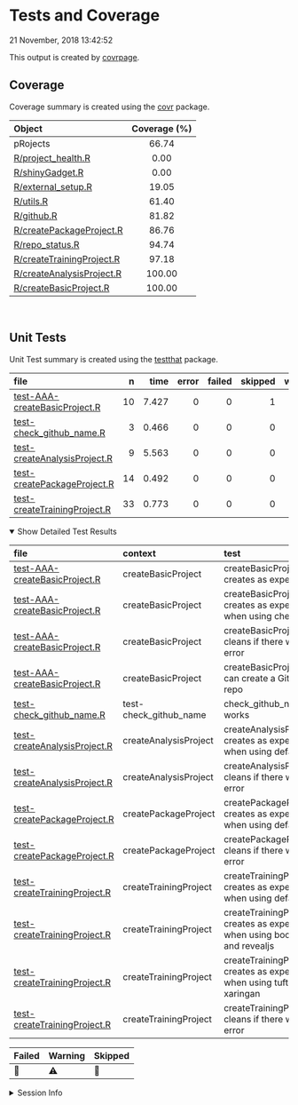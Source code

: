 Tests and Coverage
================
21 November, 2018 13:42:52

This output is created by
[covrpage](https://github.com/yonicd/covrpage).

## Coverage

Coverage summary is created using the
[covr](https://github.com/r-lib/covr)
package.

| Object                                                    | Coverage (%) |
| :-------------------------------------------------------- | :----------: |
| pRojects                                                  |    66.74     |
| [R/project\_health.R](../R/project_health.R)              |     0.00     |
| [R/shinyGadget.R](../R/shinyGadget.R)                     |     0.00     |
| [R/external\_setup.R](../R/external_setup.R)              |    19.05     |
| [R/utils.R](../R/utils.R)                                 |    61.40     |
| [R/github.R](../R/github.R)                               |    81.82     |
| [R/createPackageProject.R](../R/createPackageProject.R)   |    86.76     |
| [R/repo\_status.R](../R/repo_status.R)                    |    94.74     |
| [R/createTrainingProject.R](../R/createTrainingProject.R) |    97.18     |
| [R/createAnalysisProject.R](../R/createAnalysisProject.R) |    100.00    |
| [R/createBasicProject.R](../R/createBasicProject.R)       |    100.00    |

<br>

## Unit Tests

Unit Test summary is created using the
[testthat](https://github.com/r-lib/testthat)
package.

| file                                                                    |  n |  time | error | failed | skipped | warning | icon |
| :---------------------------------------------------------------------- | -: | ----: | ----: | -----: | ------: | ------: | :--- |
| [test-AAA-createBasicProject.R](testthat/test-AAA-createBasicProject.R) | 10 | 7.427 |     0 |      0 |       1 |       0 | 🔶    |
| [test-check\_github\_name.R](testthat/test-check_github_name.R)         |  3 | 0.466 |     0 |      0 |       0 |       0 |      |
| [test-createAnalysisProject.R](testthat/test-createAnalysisProject.R)   |  9 | 5.563 |     0 |      0 |       0 |       0 |      |
| [test-createPackageProject.R](testthat/test-createPackageProject.R)     | 14 | 0.492 |     0 |      0 |       0 |       0 |      |
| [test-createTrainingProject.R](testthat/test-createTrainingProject.R)   | 33 | 0.773 |     0 |      0 |       0 |       3 | ⚠️   |

<details open>

<summary> Show Detailed Test Results
</summary>

| file                                                                            | context                  | test                                                                         | status  |  n |  time | icon |
| :------------------------------------------------------------------------------ | :----------------------- | :--------------------------------------------------------------------------- | :------ | -: | ----: | :--- |
| [test-AAA-createBasicProject.R](testthat/test-AAA-createBasicProject.R#L16)     | createBasicProject       | createBasicProject() creates as expected                                     | PASS    |  7 | 6.060 |      |
| [test-AAA-createBasicProject.R](testthat/test-AAA-createBasicProject.R#L30)     | createBasicProject       | createBasicProject() creates as expected when using checkpoint               | SKIPPED |  1 | 0.001 | 🔶    |
| [test-AAA-createBasicProject.R](testthat/test-AAA-createBasicProject.R#L48_L52) | createBasicProject       | createBasicProject() cleans if there was an error                            | PASS    |  1 | 0.012 |      |
| [test-AAA-createBasicProject.R](testthat/test-AAA-createBasicProject.R#L70)     | createBasicProject       | createBasicProject() can create a GitHub repo                                | PASS    |  1 | 1.354 |      |
| [test-check\_github\_name.R](testthat/test-check_github_name.R#L4)              | test-check\_github\_name | check\_github\_name works                                                    | PASS    |  3 | 0.466 |      |
| [test-createAnalysisProject.R](testthat/test-createAnalysisProject.R#L15)       | createAnalysisProject    | createAnalysisProject() creates as expected when using defaults              | PASS    |  8 | 5.549 |      |
| [test-createAnalysisProject.R](testthat/test-createAnalysisProject.R#L28_L33)   | createAnalysisProject    | createAnalysisProject() cleans if there was an error                         | PASS    |  1 | 0.014 |      |
| [test-createPackageProject.R](testthat/test-createPackageProject.R#L21)         | createPackageProject     | createPackageProject() creates as expected when using defaults               | PASS    | 13 | 0.486 |      |
| [test-createPackageProject.R](testthat/test-createPackageProject.R#L43_L47)     | createPackageProject     | createPackageProject() cleans if there was an error                          | PASS    |  1 | 0.006 |      |
| [test-createTrainingProject.R](testthat/test-createTrainingProject.R#L10_L12)   | createTrainingProject    | createTrainingProject() creates as expected when using defaults              | WARNING | 10 | 0.240 | ⚠️   |
| [test-createTrainingProject.R](testthat/test-createTrainingProject.R#L30_L33)   | createTrainingProject    | createTrainingProject() creates as expected when using bookdown and revealjs | WARNING | 11 | 0.263 | ⚠️   |
| [test-createTrainingProject.R](testthat/test-createTrainingProject.R#L51_L54)   | createTrainingProject    | createTrainingProject() creates as expected when using tufte and xaringan    | WARNING | 11 | 0.263 | ⚠️   |
| [test-createTrainingProject.R](testthat/test-createTrainingProject.R#L71_L77)   | createTrainingProject    | createTrainingProject() cleans if there was an error                         | PASS    |  1 | 0.007 |      |

| Failed | Warning | Skipped |
| :----- | :------ | :------ |
| 🛑      | ⚠️      | 🔶       |

</details>

<details>

<summary> Session Info
</summary>

| Field    | Value                         |                                                                                                                                                                                                              |
| :------- | :---------------------------- | ------------------------------------------------------------------------------------------------------------------------------------------------------------------------------------------------------------ |
| Version  | R version 3.5.1 (2017-01-27)  |                                                                                                                                                                                                              |
| Platform | x86\_64-pc-linux-gnu (64-bit) | <a href="https://travis-ci.org/lockedata/pRojects/jobs/457944194" target="_blank"><span title="Built on Travis">![](https://github.com/yonicd/covrpage/blob/master/inst/logo/travis.png?raw=true)</span></a> |
| Running  | Ubuntu 14.04.5 LTS            |                                                                                                                                                                                                              |
| Language | en\_US                        |                                                                                                                                                                                                              |
| Timezone | UTC                           |                                                                                                                                                                                                              |

| Package  | Version |
| :------- | :------ |
| testthat | 2.0.1   |
| covr     | 3.2.1   |
| covrpage | 0.0.66  |

</details>

<!--- Final Status : skipped/warning --->

